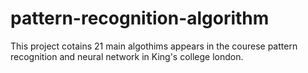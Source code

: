 # pattern-recognition-algorithm
This project cotains 21 main algothims appears in the courese pattern recognition and neural network in King's college london.
